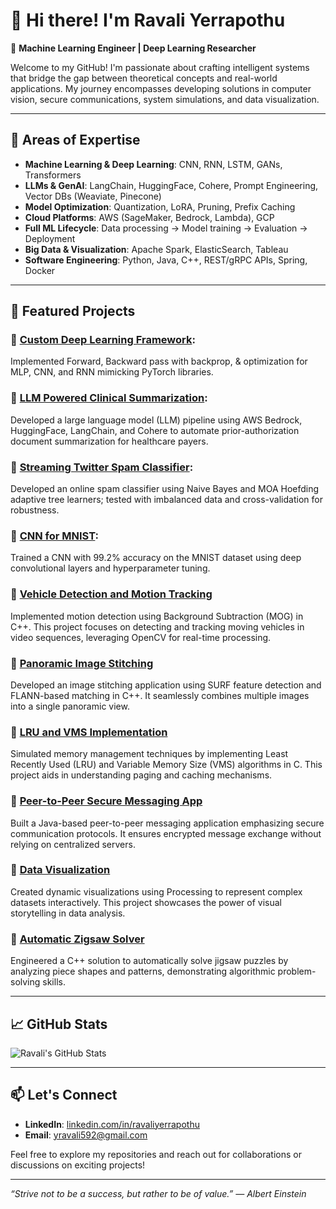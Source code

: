 # 👋 Hi there! I'm Ravali Yerrapothu

🚀 **Machine Learning Engineer | Deep Learning Researcher**

Welcome to my GitHub! I'm passionate about crafting intelligent systems that bridge the gap between theoretical concepts and real-world applications. My journey encompasses developing solutions in computer vision, secure communications, system simulations, and data visualization.

---

## 🔬 Areas of Expertise
- **Machine Learning & Deep Learning**: CNN, RNN, LSTM, GANs, Transformers
- **LLMs & GenAI**: LangChain, HuggingFace, Cohere, Prompt Engineering, Vector DBs (Weaviate, Pinecone)
- **Model Optimization**: Quantization, LoRA, Pruning, Prefix Caching
- **Cloud Platforms**: AWS (SageMaker, Bedrock, Lambda), GCP
- **Full ML Lifecycle**: Data processing → Model training → Evaluation → Deployment
- **Big Data & Visualization**: Apache Spark, ElasticSearch, Tableau
- **Software Engineering**: Python, Java, C++, REST/gRPC APIs, Spring, Docker

---

## 📌 Featured Projects

### 🔹 [Custom Deep Learning Framework](#): 
Implemented Forward, Backward pass with backprop, & optimization for MLP, CNN, and RNN mimicking PyTorch libraries. 

### 🔹 [LLM Powered Clinical Summarization](#): 
Developed a large language model (LLM) pipeline using AWS Bedrock, HuggingFace, LangChain, and Cohere to automate prior-authorization document summarization for healthcare payers.

### 🔹 [Streaming Twitter Spam Classifier](#): 
Developed an online spam classifier using Naive Bayes and MOA Hoefding adaptive tree learners; tested with imbalanced data and cross-validation for robustness.

### 🔹 [CNN for MNIST](#): 
Trained a CNN with 99.2% accuracy on the MNIST dataset using deep convolutional layers and hyperparameter tuning.

### 🔹 [Vehicle Detection and Motion Tracking](https://github.com/ry639a/Vehicle-detection-and-Motion-tracking)
Implemented motion detection using Background Subtraction (MOG) in C++. This project focuses on detecting and tracking moving vehicles in video sequences, leveraging OpenCV for real-time processing.

### 🔹 [Panoramic Image Stitching](https://github.com/ry639a/Panoramic-Stiching)
Developed an image stitching application using SURF feature detection and FLANN-based matching in C++. It seamlessly combines multiple images into a single panoramic view.

### 🔹 [LRU and VMS Implementation](https://github.com/ry639a/LRU-and-VMS-Implementation)
Simulated memory management techniques by implementing Least Recently Used (LRU) and Variable Memory Size (VMS) algorithms in C. This project aids in understanding paging and caching mechanisms.

### 🔹 [Peer-to-Peer Secure Messaging App](https://github.com/ry639a/Peer-to-Peer-Secure-Messaging-App)
Built a Java-based peer-to-peer messaging application emphasizing secure communication protocols. It ensures encrypted message exchange without relying on centralized servers.

### 🔹 [Data Visualization](https://github.com/ry639a/DataVisualization)
Created dynamic visualizations using Processing to represent complex datasets interactively. This project showcases the power of visual storytelling in data analysis.

### 🔹 [Automatic Zigsaw Solver](https://github.com/ry639a/Automatic-Zigsaw-Solver)
Engineered a C++ solution to automatically solve jigsaw puzzles by analyzing piece shapes and patterns, demonstrating algorithmic problem-solving skills.


---

## 📈 GitHub Stats

![Ravali's GitHub Stats](https://github-readme-stats.vercel.app/api?username=ry639a&show_icons=true&theme=radical)

---

## 📫 Let's Connect

- **LinkedIn**: [linkedin.com/in/ravaliyerrapothu](https://www.linkedin.com/in/ravaliyerrapothu/)
- **Email**: yravali592@gmail.com

Feel free to explore my repositories and reach out for collaborations or discussions on exciting projects!

---

_“Strive not to be a success, but rather to be of value.” — Albert Einstein_
